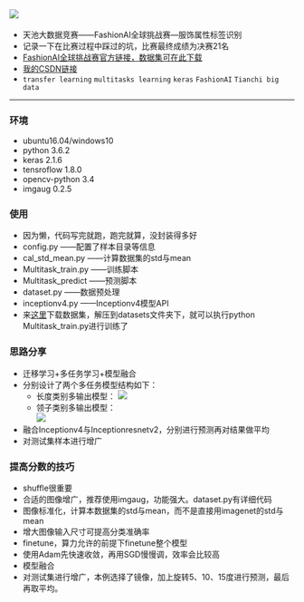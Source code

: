 ![](https://github.com/Jeremyczhj/FashionAI_Tianchi_2018/blob/master/datasets/3.jpg)
---
* 天池大数据竞赛——FashionAI全球挑战赛—服饰属性标签识别
* 记录一下在比赛过程中踩过的坑，比赛最终成绩为决赛21名
* [FashionAI全球挑战赛官方链接，数据集可在此下载](https://tianchi.aliyun.com/competition/introduction.htm?spm=5176.11409391.333.4.7cb749fenAbYGF&raceId=231649 "悬停显示")
* [我的CSDN链接](https://blog.csdn.net/jeremyczh/article/details/80571294 "悬停显示")
* `transfer learning`  `multitasks learning`  `keras`  `FashionAI`  `Tianchi big data`
---
### 环境
* ubuntu16.04/windows10
* python 3.6.2
* keras 2.1.6
* tensroflow 1.8.0
* opencv-python 3.4
* imgaug 0.2.5

### 使用
* 因为懒，代码写完就跑，跑完就算，没封装得多好
* config.py             ——配置了样本目录等信息
* cal_std_mean.py       ——计算数据集的std与mean
* Multitask_train.py    ——训练脚本
* Multitask_predict     ——预测脚本
* dataset.py            ——数据预处理
* inceptionv4.py        ——Inceptionv4模型API
* 来[这里](https://tianchi.aliyun.com/competition/information.htm?spm=5176.100067.5678.2.686b6561aZJ1xi&raceId=231649 "悬停显示")下载数据集，解压到datasets文件夹下，就可以执行python Multitask_train.py进行训练了


### 思路分享
* 迁移学习+多任务学习+模型融合
* 分别设计了两个多任务模型结构如下：
    * 长度类别多输出模型：
![](https://github.com/Jeremyczhj/FashionAI_Tianchi_2018/blob/master/datasets/1.png)
    * 领子类别多输出模型：   
![](https://github.com/Jeremyczhj/FashionAI_Tianchi_2018/blob/master/datasets/2.png)
* 融合Inceptionv4与Inceptionresnetv2，分别进行预测再对结果做平均
* 对测试集样本进行增广

### 提高分数的技巧
* shuffle很重要
* 合适的图像增广，推荐使用imgaug，功能强大。dataset.py有详细代码
* 图像标准化，计算本数据集的std与mean，而不是直接用imagenet的std与mean
* 增大图像输入尺寸可提高分类准确率
* finetune，算力允许的前提下finetune整个模型
* 使用Adam先快速收敛，再用SGD慢慢调，效率会比较高
* 模型融合
* 对测试集进行增广，本例选择了镜像，加上旋转5、10、15度进行预测，最后再取平均。

      
